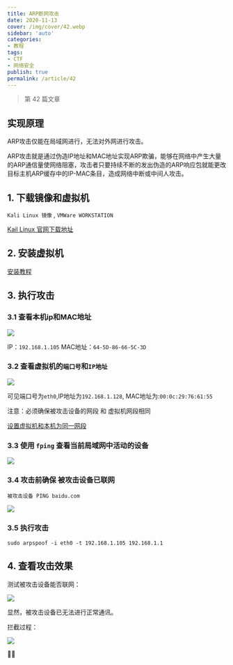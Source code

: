 ```yaml
---
title: ARP断网攻击
date: 2020-11-13
cover: /img/cover/42.webp
sidebar: 'auto'
categories:
- 教程
tags:
- CTF
- 网络安全
publish: true
permalink: /article/42
---
```


> 第 42 篇文章
<!-- more -->

## 实现原理
ARP攻击仅能在局域网进行，无法对外网进行攻击。

ARP攻击就是通过伪造IP地址和MAC地址实现ARP欺骗，能够在网络中产生大量的ARP通信量使网络阻塞，攻击者只要持续不断的发出伪造的ARP响应包就能更改目标主机ARP缓存中的IP-MAC条目，造成网络中断或中间人攻击。

## 1. 下载镜像和虚拟机
`Kali Linux 镜像` , `VMWare WORKSTATION`

[Kail Linux 官网下载地址](https://www.kali.org/downloads/)

## 2. 安装虚拟机
[安装教程](https://blog.csdn.net/qq_40950957/article/details/80468030)

## 3. 执行攻击
### 3.1 查看本机ip和MAC地址
![](/img/2020/arp_1.png)

IP：`192.168.1.105`   MAC地址：`64-5D-86-66-5C-3D`

### 3.2 查看虚拟机的`端口号`和`IP地址`

![](/img/2020/arp_2.png)

可见端口号为`eth0`,IP地址为`192.168.1.128`, MAC地址为:`00:0c:29:76:61:55`

注意：必须确保被攻击设备的网段 和 虚拟机网段相同

[设置虚拟机和本机为同一网段](https://www.fujieace.com/vmware/b.html)


### 3.3 使用 `fping` 查看当前局域网中活动的设备

![](/img/2020/arp_3.png)

### 3.4 攻击前确保 被攻击设备已联网

`被攻击设备 PING baidu.com`

![](/img/2020/arp_4.png)

### 3.5 执行攻击
`sudo arpspoof -i eth0 -t 192.168.1.105 192.168.1.1`

## 4. 查看攻击效果
测试被攻击设备能否联网：

![](/img/2020/arp_5.png)

显然，被攻击设备已无法进行正常通讯。

拦截过程：

![](/img/2020/arp_6.png)

:rainbow::rainbow:
